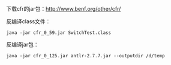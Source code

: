 下载cfr的jar包：http://www.benf.org/other/cfr/

反编译class文件：
	
	java -jar cfr_0_59.jar SwitchTest.class

反编译jar包：

	java -jar cfr_0_125.jar antlr-2.7.7.jar --outputdir /d/temp


